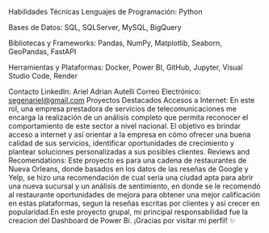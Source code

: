 Habilidades Técnicas
Lenguajes de Programación: Python

Bases de Datos: SQL, SQLServer, MySQL, BigQuery

Bibliotecas y Frameworks: Pandas, NumPy, Matplotlib, Seaborn, GeoPandas, FastAPI

Herramientas y Plataformas: Docker, Power BI, GitHub, Jupyter, Visual Studio Code, Render

Contacto
LinkedIn: Ariel Adrian Autelli
Correo Electrónico: segenariel@gmail.com
Proyectos Destacados
Accesos a Internet: En este rol, una empresa prestadora de servicios de telecomunicaciones me encarga la realización de un análisis completo que permita reconocer el comportamiento de este sector a nivel nacional. El objetivo es brindar acceso a internet y así orientar a la empresa en cómo ofrecer una buena calidad de sus servicios, identificar oportunidades de crecimiento y plantear soluciones personalizadas a sus posibles clientes.
Reviews and Recomendations: Este proyecto es para una cadena de restaurantes de Nueva Orleans, donde basados en los datos de las reseñas de Google y Yelp, se hizo una recomendación de cual seria una ciudad apta para abrir una nueva sucursal y un análisis de sentimiento, en donde se le recomendó al restaurante oportunidades de mejora para obtener una mejor calificación en estas plataformas, segun la reseñas escritas por clientes y así crecer en popularidad.En este proyecto grupal, mi principal responsabilidad fue la creacion del Dashboard de Power Bi.
¡Gracias por visitar mi perfil! ✨

<!--
**segenariel/segenariel** is a ✨ _special_ ✨ repository because its `README.md` (this file) appears on your GitHub profile.

Here are some ideas to get you started:

- 🔭 I’m currently working on ...
- 🌱 I’m currently learning ...
- 👯 I’m looking to collaborate on ...
- 🤔 I’m looking for help with ...
- 💬 Ask me about ...
- 📫 How to reach me: ...
- 😄 Pronouns: ...
- ⚡ Fun fact: ...
-->
